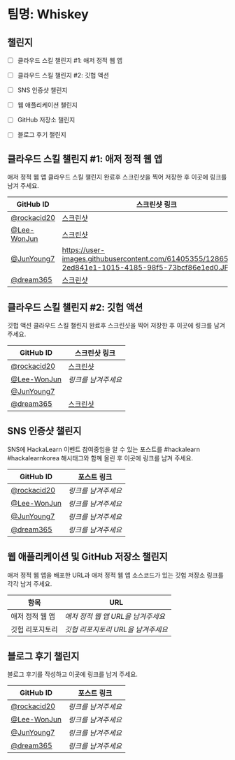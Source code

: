 # 팀명: Whiskey #

## 챌린지 ##

* [ ] 클라우드 스킬 챌린지 #1: 애저 정적 웹 앱
* [ ] 클라우드 스킬 챌린지 #2: 깃헙 액션
* [ ] SNS 인증샷 챌린지
* [ ] 웹 애플리케이션 챌린지
* [ ] GitHub 저장소 챌린지
* [ ] 블로그 후기 챌린지


## 클라우드 스킬 챌린지 #1: 애저 정적 웹 앱 ##

애저 정적 웹 앱 클라우드 스킬 챌린지 완료후 스크린샷을 찍어 저장한 후 이곳에 링크를 남겨 주세요.

| GitHub ID | 스크린샷 링크 |
| --------- | ------------- |
| [@rockacid20](https://github.com/rockacid20) | [스크린샷](https://user-images.githubusercontent.com/88379815/128871248-0f997076-588a-4326-a868-a35e0b22fb02.png) |
| [@Lee-WonJun](https://github.com/Lee-WonJun) | [스크린샷](https://user-images.githubusercontent.com/10369528/129346169-d909d24b-829a-40ff-9281-c364b1d8cf44.png) |
| [@JunYoung7](https://github.com/JunYoung7) | https://user-images.githubusercontent.com/61405355/128654322-2ed841e1-1015-4185-98f5-73bcf86e1ed0.JPG |
| [@dream365](https://github.com/dream365) | [스크린샷](https://user-images.githubusercontent.com/16471779/128630966-77804c87-24c4-4efb-9fce-8aea04f58fdf.PNG) |




## 클라우드 스킬 챌린지 #2: 깃헙 액션 ##

깃헙 액션 클라우드 스킬 챌린지 완료후 스크린샷을 찍어 저장한 후 이곳에 링크를 남겨 주세요.

| GitHub ID | 스크린샷 링크 |
| --------- | ------------- |
| [@rockacid20](https://github.com/rockacid20) | [스크린샷](https://user-images.githubusercontent.com/88379815/128871891-1f318412-e24a-40cd-80f9-70eab7a987ab.png) |
| [@Lee-WonJun](https://github.com/Lee-WonJun) | *링크를 남겨주세요* |
| [@JunYoung7](https://github.com/JunYoung7) | | https://user-images.githubusercontent.com/61405355/128654541-7e7b950d-eb04-4c8a-95cf-0cb564edbda5.JPG |
| [@dream365](https://github.com/dream365) | [스크린샷](https://user-images.githubusercontent.com/16471779/128631237-572fc3dc-eceb-4888-aa4d-9e50a7aeecf7.PNG) |



## SNS 인증샷 챌린지 ##

SNS에 HackaLearn 이벤트 참여중임을 알 수 있는 포스트를 #hackalearn #hackalearnkorea 해시태그와 함꼐 올린 후 이곳에 링크를 남겨 주세요.

| GitHub ID | 포스트 링크 |
| --------- | ------------- |
| [@rockacid20](https://github.com/rockacid20) | *링크를 남겨주세요* |
| [@Lee-WonJun](https://github.com/Lee-WonJun) | *링크를 남겨주세요* |
| [@JunYoung7](https://github.com/JunYoung7) | *링크를 남겨주세요* |
| [@dream365](https://github.com/dream365) | *링크를 남겨주세요* |



## 웹 애플리케이션 및 GitHub 저장소 챌린지 ##

애저 정적 웹 앱을 배포한 URL과 애저 정적 웹 앱 소스코드가 있는 깃헙 저장소 링크를 각각 남겨 주세요.

| 항목            | URL                                |
| --------------- | ---------------------------------- |
| 애저 정적 웹 앱 | *애저 정적 웹 앱 URL을 남겨주세요* |
| 깃헙 리포지토리 | *깃헙 리포지토리 URL을 남겨주세요* |


## 블로그 후기 챌린지 ##

블로그 후기를 작성하고 이곳에 링크를 남겨 주세요.

| GitHub ID | 포스트 링크 |
| --------- | ------------- |
| [@rockacid20](https://github.com/rockacid20) | *링크를 남겨주세요* |
| [@Lee-WonJun](https://github.com/Lee-WonJun) | *링크를 남겨주세요* |
| [@JunYoung7](https://github.com/JunYoung7) | *링크를 남겨주세요* |
| [@dream365](https://github.com/dream365) | *링크를 남겨주세요* |
